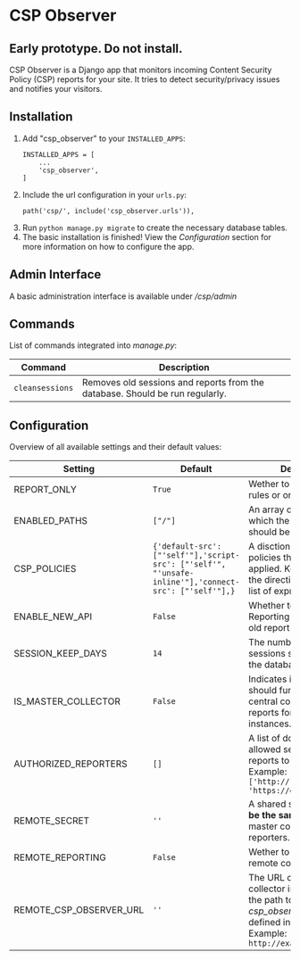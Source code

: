 # CSP Observer
## Early prototype. Do not install.
CSP Observer is a Django app that monitors incoming Content Security Policy (CSP) reports for your site. It tries to detect security/privacy issues and notifies your visitors.

## Installation

1. Add "csp_observer" to your `INSTALLED_APPS`:
    ```
    INSTALLED_APPS = [
        ...
        'csp_observer',
    ]
    ```
2. Include the url configuration in your `urls.py`:
    ```
    path('csp/', include('csp_observer.urls')),
    ```
3. Run ``python manage.py migrate`` to create the necessary database tables.
4. The basic installation is finished! View the *Configuration* section for more information on how to configure the app.

## Admin Interface

A basic administration interface is available under */csp/admin*

## Commands

List of commands integrated into *manage.py*:

| Command | Description |
| ------- | ----------- |
| `cleansessions` | Removes old sessions and reports from the database. Should be run regularly. |

## Configuration

Overview of all available settings and their default values:

| Setting | Default | Description |
| ------- | ------- | ----------- |
| REPORT_ONLY | ``True`` | Wether to enforce the CSP rules or only report them. |
| ENABLED_PATHS | ``["/"]`` | An array of paths for which the CSP header should be set. |
| CSP_POLICIES | ``{'default-src': ["'self'"],'script-src': ["'self'", "'unsafe-inline'"],'connect-src': ["'self'"],}`` | A disctionary of CSP policies that should be applied. Key is the name of the directive and value is a list of expressions. |
| ENABLE_NEW_API | ``False`` | Whether to enable the new Reporting API or use the old report-uri directive |
| SESSION_KEEP_DAYS | ``14`` | The number of days sessions should be kept in the database. |
| IS_MASTER_COLLECTOR | ``False`` | Indicates if the instance should function as a central collector of CSP reports for multiple other instances. |
| AUTHORIZED_REPORTERS | ``[]`` | A list of domains that are allowed send their CSP reports to the master. Example: ``['http://127.0.0.1:8000', 'https://example.com']`` |
| REMOTE_SECRET | ``''`` | A shared secret that **must be the same** for the master collector and all reporters. |
| REMOTE_REPORTING | ``False`` | Wether to use a central remote collector or not. |
| REMOTE_CSP_OBSERVER_URL | ``''`` | The URL of the remote collector instance. Must be the path to the *csp_observer* app, as defined in *urls.py*. Example: ``http://example.com/csp`` |